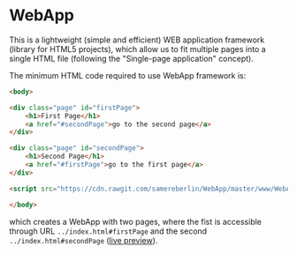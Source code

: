 # WebApp
This is a lightweight (simple and efficient) WEB application framework (library for HTML5 projects), which allow us to fit multiple pages into a single HTML file (following the "Single-page application" concept).

The minimum HTML code required to use WebApp framework is:

```html
<body>

<div class="page" id="firstPage">
	<h1>First Page</h1>
	<a href="#secondPage">go to the second page</a>
</div>

<div class="page" id="secondPage">
	<h1>Second Page</h1>
	<a href="#firstPage">go to the first page</a>
</div>

<script src="https://cdn.rawgit.com/samereberlin/WebApp/master/www/WebApp.js"></script>

</body>
```

which creates a WebApp with two pages, where the fist is accessible through URL `../index.html#firstPage` and the second `../index.html#secondPage` (<a href="https://cdn.rawgit.com/samereberlin/WebApp/master/www/index_minimum.html#firstPage" target="_blank">live preview</a>).
